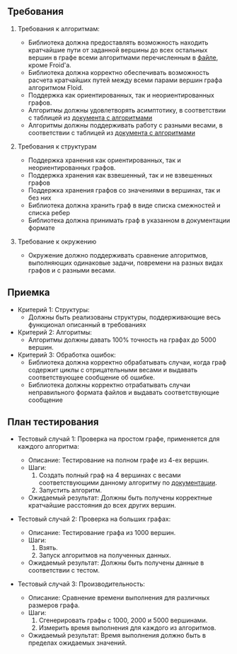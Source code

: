 ## **Требования**

1. Требования к алгоритмам:
    - Библиотека должна предоставлять возможность находить кратчайшие пути от заданной вершины до всех остальных вершин в графе всеми алгоритмами перечисленным в [файле](algorithms.md), кроме Froid'a.
    - Библиотека должна корректно обеспечивать возможность расчета кратчайших путей между всеми парами вершин графа алгоритмом Floid.
    - Поддержка как ориентированных, так и неориентированных графов.
    - Алгоритмы должны удовлетворять асимптотику, в соответствии с таблицей из [документа с алгоритмами](algorithms.md)
    - Алгоритмы должны поддерживать работу с разными весами, в соответствии с таблицей из [документа с алгоритмами](algorithms.md)

2. Требования к структурам
    - Поддержка хранения как ориентированных, так и неориентированных графов.
    - Поддержка хранения как взвешенный, так и не взвешенных графов
    - Поддержка хранения графов со значениями в вершинах, так и без них
    - Библиотека должна хранить граф в виде списка смежностей и списка ребер
    - Библиотека должна принимать граф в указанном в документации формате
   
3. Требование к окружению
    - Окружение должно поддерживать сравнение алгоритмов, выполняющих одинаковые задачи, повремени на разных видах графов и с разными весами.
## **Приемка**

- Критерий 1: Структуры:
    - Должны быть реализованы структуры, поддерживающие весь функционал описанный в требованиях
- Критерий 2: Алгоритмы:
    - Алгоритмы должны давать 100% точность на графах до 5000 вершин. 
- Критерий 3: Обработка ошибок:
    - Библиотека должна корректно обрабатывать случаи, когда граф содержит циклы с отрицательными весами и выдавать соответствующее сообщение об ошибке.
    - Библиотека должны корректно отрабатывать случаи неправильного формата файлов и выдавать соответствующие сообщение


## **План тестирования**

- Тестовый случай 1: Проверка на простом графе, применяется для каждого алгоритма:
    - Описание: Тестирование на полном графе из 4-ех вершин.
    - Шаги:
        1. Создать полный граф на 4 вершинах с весами соответствующими данному алгоритму по [документации](algorithms.md).
        2. Запустить алгоритм.
    - Ожидаемый результат: Должны быть получены корректные кратчайшие расстояния до всех других вершин.

- Тестовый случай 2: Проверка на больших графах:
    - Описание: Тестирование графа из 1000 вершин.
    - Шаги:
        1. Взять.
        2. Запуск алгоритмов на полученных данных.
    - Ожидаемый результат: Должны быть получены данные в соответствии с тестом.

- Тестовый случай 3: Производительность:
    - Описание: Сравнение времени выполнения для различных размеров графа.
    - Шаги:
        1. Сгенерировать графы с 1000, 2000 и 5000 вершинами.
        2. Измерить время выполнения для каждого из алгоритмов.
    - Ожидаемый результат: Время выполнения должно быть в пределах ожидаемых значений.
